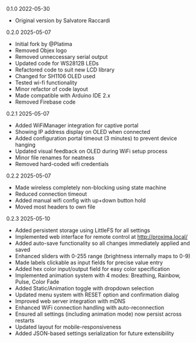 0.1.0 2022-05-30
- Original version by Salvatore Raccardi

0.2.0 2025-05-07
- Initial fork by @Platima
- Removed Objex logo
- Removed unneccessary serial output
- Updated code for WS2812B LEDs
- Refactored code to suit new LCD library
- Changed for SH1106 OLED used
- Tested wi-fi functionality
- Minor refactor of code layout
- Made compatible with Arduino IDE 2.x
- Removed Firebase code

0.2.1 2025-05-07
- Added WiFiManager integration for captive portal
- Showing IP address display on OLED when connected
- Added configuration portal timeout (3 minutes) to prevent device hanging
- Updated visual feedback on OLED during WiFi setup process
- Minor file renames for neatness
- Removed hard-coded wifi credentials

0.2.2 2025-05-07
- Made wireless completely non-blocking using state machine
- Reduced connection timeout
- Added manual wifi config with up+down button hold
- Moved most headers to own file

0.2.3 2025-05-10
- Added persistent storage using LittleFS for all settings
- Implemented web interface for remote control at http://proxima.local/
- Added auto-save functionality so all changes immediately applied and saved
- Enhanced sliders with 0-255 range (brightness internally maps to 0-9)
- Made labels clickable as input fields for precise value entry
- Added hex color input/output field for easy color specification
- Implemented animation system with 4 modes: Breathing, Rainbow, Pulse, Color Fade
- Added Static/Animation toggle with dropdown selection
- Updated menu system with RESET option and confirmation dialog
- Improved web server integration with mDNS
- Enhanced WiFi connection handling with auto-reconnection
- Ensured all settings (including animation mode) now persist across restarts
- Updated layout for mobile-responsiveness
- Added JSON-based settings serialization for future extensibility